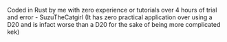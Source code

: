 Coded in Rust by me with zero experience or tutorials over 4 hours of trial and error - SuzuTheCatgirl
(It has zero practical application over using a D20 and is infact worse than a D20 for the sake of being more complicated kek)

